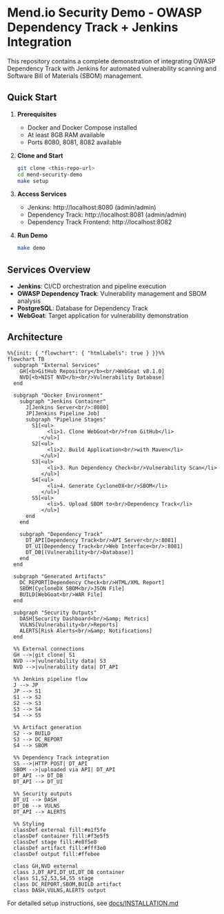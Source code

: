 # Mend.io Security Demo - OWASP Dependency Track + Jenkins Integration

This repository contains a complete demonstration of integrating OWASP Dependency Track with Jenkins for automated vulnerability scanning and Software Bill of Materials (SBOM) management.

## Quick Start

1. **Prerequisites**
   - Docker and Docker Compose installed
   - At least 8GB RAM available
   - Ports 8080, 8081, 8082 available

2. **Clone and Start**
   ```bash
   git clone <this-repo-url>
   cd mend-security-demo
   make setup
   ```

3. **Access Services**
   - Jenkins: http://localhost:8080 (admin/admin)
   - Dependency Track: http://localhost:8081 (admin/admin)
   - Dependency Track Frontend: http://localhost:8082

4. **Run Demo**
   ```bash
   make demo
   ```

## Services Overview

- **Jenkins**: CI/CD orchestration and pipeline execution
- **OWASP Dependency Track**: Vulnerability management and SBOM analysis
- **PostgreSQL**: Database for Dependency Track
- **WebGoat**: Target application for vulnerability demonstration

## Architecture

```mermaid
%%{init: { "flowchart": { "htmlLabels": true } }}%%
flowchart TB
  subgraph "External Services"
    GH[<b>GitHub Repository</b><br/>WebGoat v8.1.0]
    NVD[<b>NIST NVD</b><br/>Vulnerability Database]
  end

  subgraph "Docker Environment"
    subgraph "Jenkins Container"
      J[Jenkins Server<br/>:8080]
      JP[Jenkins Pipeline Job]
      subgraph "Pipeline Stages"
        S1[<ul>
             <li>1. Clone WebGoat<br/>from GitHub</li>
           </ul>]
        S2[<ul>
             <li>2. Build Application<br/>with Maven</li>
           </ul>]
        S3[<ul>
             <li>3. Run Dependency Check<br/>Vulnerability Scan</li>
           </ul>]
        S4[<ul>
             <li>4. Generate CycloneDX<br/>SBOM</li>
           </ul>]
        S5[<ul>
             <li>5. Upload SBOM to<br/>Dependency Track</li>
           </ul>]
      end
    end

    subgraph "Dependency Track"
      DT_API[Dependency Track<br/>API Server<br/>:8081]
      DT_UI[Dependency Track<br/>Web Interface<br/>:8081]
      DT_DB[(Vulnerability<br/>Database)]
    end
  end

  subgraph "Generated Artifacts"
    DC_REPORT[Dependency Check<br/>HTML/XML Report]
    SBOM[CycloneDX SBOM<br/>JSON File]
    BUILD[WebGoat<br/>WAR File]
  end

  subgraph "Security Outputs"
    DASH[Security Dashboard<br/>&amp; Metrics]
    VULNS[Vulnerability<br/>Reports]
    ALERTS[Risk Alerts<br/>&amp; Notifications]
  end

  %% External connections
  GH -->|git clone| S1
  NVD -->|vulnerability data| S3
  NVD -->|vulnerability data| DT_API

  %% Jenkins pipeline flow
  J --> JP
  JP --> S1
  S1 --> S2
  S2 --> S3
  S3 --> S4
  S4 --> S5

  %% Artifact generation
  S2 --> BUILD
  S3 --> DC_REPORT
  S4 --> SBOM

  %% Dependency Track integration
  S5 -->|HTTP POST| DT_API
  SBOM -->|uploaded via API| DT_API
  DT_API --> DT_DB
  DT_API --> DT_UI

  %% Security outputs
  DT_UI --> DASH
  DT_DB --> VULNS
  DT_API --> ALERTS

  %% Styling
  classDef external fill:#e1f5fe
  classDef container fill:#f3e5f5
  classDef stage fill:#e8f5e8
  classDef artifact fill:#fff3e0
  classDef output fill:#ffebee

  class GH,NVD external
  class J,DT_API,DT_UI,DT_DB container
  class S1,S2,S3,S4,S5 stage
  class DC_REPORT,SBOM,BUILD artifact
  class DASH,VULNS,ALERTS output
```

For detailed setup instructions, see [docs/INSTALLATION.md](docs/INSTALLATION.md)